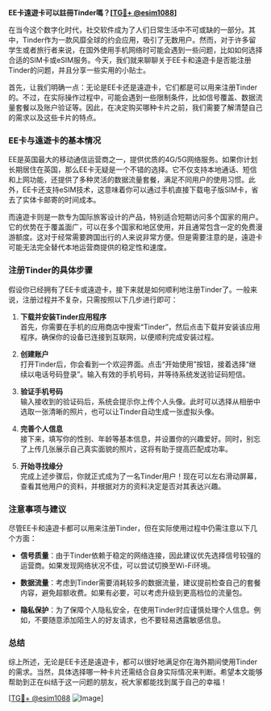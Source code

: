 **EE卡遠遊卡可以註冊Tinder嗎？[[TG💪+ @esim1088](https://t.me/s/esim1088)]**

在当今这个数字化时代，社交软件成为了人们日常生活中不可或缺的一部分。其中，Tinder作为一款风靡全球的约会应用，吸引了无数用户。然而，对于许多留学生或者旅行者来说，在国外使用手机网络时可能会遇到一些问题，比如如何选择合适的SIM卡或eSIM服务。今天，我们就来聊聊关于EE卡和遠遊卡是否能注册Tinder的问题，并且分享一些实用的小贴士。

首先，让我们明确一点：无论是EE卡还是遠遊卡，它们都是可以用来注册Tinder的。不过，在实际操作过程中，可能会遇到一些限制条件，比如信号覆盖、数据流量套餐以及账户验证等。因此，在决定购买哪种卡片之前，我们需要了解清楚自己的需求以及这些卡片的特点。

### EE卡与遠遊卡的基本情况

EE是英国最大的移动通信运营商之一，提供优质的4G/5G网络服务。如果你计划长期居住在英国，那么EE卡无疑是一个不错的选择。它不仅支持本地通话、短信和上网功能，还提供了多种灵活的数据流量套餐，满足不同用户的使用习惯。此外，EE卡还支持eSIM技术，这意味着你可以通过手机直接下载电子版SIM卡，省去了实体卡邮寄的时间成本。

而遠遊卡则是一款专为国际旅客设计的产品，特别适合短期访问多个国家的用户。它的优势在于覆盖面广，可以在多个国家和地区使用，并且通常包含一定的免费漫游额度。这对于经常需要跨国出行的人来说非常方便。但是需要注意的是，遠遊卡可能无法完全替代本地运营商提供的稳定性和速度。

### 注册Tinder的具体步骤

假设你已经拥有了EE卡或遠遊卡，接下来就是如何顺利地注册Tinder了。一般来说，注册过程并不复杂，只需按照以下几步进行即可：

1. **下载并安装Tinder应用程序**  
   首先，你需要在手机的应用商店中搜索“Tinder”，然后点击下载并安装该应用程序。确保你的设备已连接到互联网，以便顺利完成安装过程。

2. **创建账户**  
   打开Tinder后，你会看到一个欢迎界面。点击“开始使用”按钮，接着选择“继续以电话号码登录”。输入有效的手机号码，并等待系统发送验证码短信。

3. **验证手机号码**  
   输入接收到的验证码后，系统会提示你上传个人头像。此时可以选择从相册中选取一张清晰的照片，也可以让Tinder自动生成一张虚拟头像。

4. **完善个人信息**  
   接下来，填写你的性别、年龄等基本信息，并设置你的兴趣爱好。同时，别忘了上传几张展示自己真实面貌的照片，这将有助于提高匹配成功率。

5. **开始寻找缘分**  
   完成上述步骤后，你就正式成为了一名Tinder用户！现在可以左右滑动屏幕，查看其他用户的资料，并根据对方的资料决定是否对其表达兴趣。

### 注意事项与建议

尽管EE卡和遠遊卡都可以用来注册Tinder，但在实际使用过程中仍需注意以下几个方面：

- **信号质量**：由于Tinder依赖于稳定的网络连接，因此建议优先选择信号较强的运营商。如果发现网络状况不佳，可以尝试切换至Wi-Fi环境。
  
- **数据流量**：考虑到Tinder需要消耗较多的数据流量，建议提前检查自己的套餐内容，避免超额收费。如果有必要，可以考虑升级到更高档位的流量包。

- **隐私保护**：为了保障个人隐私安全，在使用Tinder时应谨慎处理个人信息。例如，不要随意添加陌生人的好友请求，也不要轻易透露敏感信息。

### 总结

综上所述，无论是EE卡还是遠遊卡，都可以很好地满足你在海外期间使用Tinder的需求。当然，具体选择哪一种卡片还需结合自身实际情况来判断。希望本文能够帮助到正在纠结于这一问题的朋友，祝大家都能找到属于自己的幸福！

[[TG💪+ @esim1088](https://t.me/s/esim1088) ![Image](https://i.postimg.cc/4NQfJmqS/Snipaste-2025-05-13-00-14-12.png)]